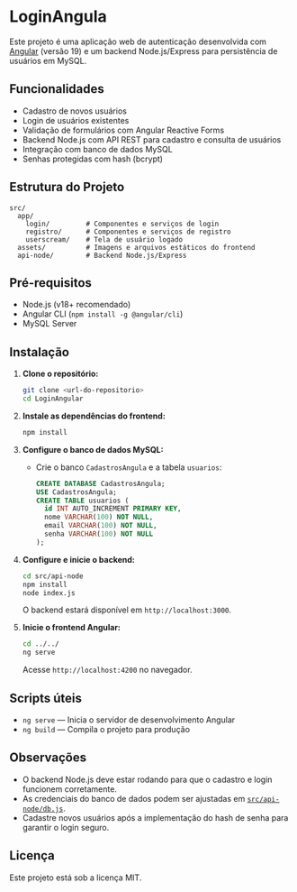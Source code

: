 # LoginAngula

Este projeto é uma aplicação web de autenticação desenvolvida com [Angular](https://angular.io/) (versão 19) e um backend Node.js/Express para persistência de usuários em MySQL.

## Funcionalidades

- Cadastro de novos usuários
- Login de usuários existentes
- Validação de formulários com Angular Reactive Forms
- Backend Node.js com API REST para cadastro e consulta de usuários
- Integração com banco de dados MySQL
- Senhas protegidas com hash (bcrypt)

## Estrutura do Projeto

```
src/
  app/
    login/         # Componentes e serviços de login
    registro/      # Componentes e serviços de registro
    userscream/    # Tela de usuário logado
  assets/          # Imagens e arquivos estáticos do frontend
  api-node/        # Backend Node.js/Express
```

## Pré-requisitos

- Node.js (v18+ recomendado)
- Angular CLI (`npm install -g @angular/cli`)
- MySQL Server

## Instalação

1. **Clone o repositório:**
   ```bash
   git clone <url-do-repositorio>
   cd LoginAngular
   ```

2. **Instale as dependências do frontend:**
   ```bash
   npm install
   ```

3. **Configure o banco de dados MySQL:**
   - Crie o banco `CadastrosAngula` e a tabela `usuarios`:
     ```sql
     CREATE DATABASE CadastrosAngula;
     USE CadastrosAngula;
     CREATE TABLE usuarios (
       id INT AUTO_INCREMENT PRIMARY KEY,
       nome VARCHAR(100) NOT NULL,
       email VARCHAR(100) NOT NULL,
       senha VARCHAR(100) NOT NULL
     );
     ```

4. **Configure e inicie o backend:**
   ```bash
   cd src/api-node
   npm install
   node index.js
   ```
   O backend estará disponível em `http://localhost:3000`.

5. **Inicie o frontend Angular:**
   ```bash
   cd ../../
   ng serve
   ```
   Acesse `http://localhost:4200` no navegador.


## Scripts úteis

- `ng serve` — Inicia o servidor de desenvolvimento Angular
- `ng build` — Compila o projeto para produção



## Observações

- O backend Node.js deve estar rodando para que o cadastro e login funcionem corretamente.
- As credenciais do banco de dados podem ser ajustadas em [`src/api-node/db.js`](src/api-node/db.js).
- Cadastre novos usuários após a implementação do hash de senha para garantir o login seguro.

## Licença

Este projeto está sob a licença MIT.
